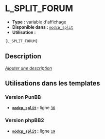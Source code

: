 # L_SPLIT_FORUM
* __Type :__ variable d'affichage
* __Disponible dans :__ [`modcp_split`](../tpl/var/modcp_split.md)
* __Utilisation :__

```html
{L_SPLIT_FORUM}
```

## Description
[*Ajouter une description*](https://fa-tvars.appspot.com/var/L_SPLIT_FORUM)

## Utilisations dans les templates

### Version PunBB
* __[`modcp_split`](../tpl/var/modcp_split.md#readme) :__ ligne [`36`](../tpl/src/punbb/modcp_split.tpl#L36)

### Version phpBB2
* __[`modcp_split`](../tpl/var/modcp_split.md#readme) :__ ligne [`19`](../tpl/src/subsilver/modcp_split.tpl#L19)